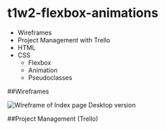 # t1w2-flexbox-animations

 - Wireframes
 - Project Management with Trello
 - HTML
 - CSS
    - Flexbox
    - Animation
    - Pseudoclasses


##Wireframes

![Wireframe of Index page Desktop version](./images/Screenshot%202024-05-11%20at%2011.37.28 AM.png)

##Project Management (Trello)